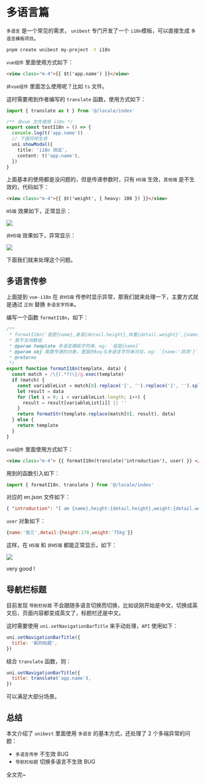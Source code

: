 # 多语言篇

`多语言` 是一个常见的需求， `unibest` 专门开发了一个 `i18n`模板，可以直接生成 `多语言模板项目`。

```sh
pnpm create unibest my-project -t i18n
```

`vue组件` 里面使用方式如下：

```html
<view class="m-4">{{ $t('app.name') }}</view>
```

`非vue组件` 里面怎么使用呢？比如 `ts` 文件。

这时需要用到作者编写的 `translate` 函数，使用方式如下：

```ts
import { translate as t } from '@/locale/index'

/** 非vue 文件使用 i18n */
export const testI18n = () => {
  console.log(t('app.name'))
  // 下面同样生效
  uni.showModal({
    title: 'i18n 测试',
    content: t('app.name'),
  })
}
```

上面基本的使用都是没问题的，但是传递参数时，只有 `H5端` 生效，`其他端` 是不生效的，代码如下：

```html
<view class="m-4">{{ $t('weight', { heavy: 100 }) }}</view>
```

`H5端` 效果如下，正常显示：

![](https://files.mdnice.com/user/23743/6dc26381-ea82-4e72-b20e-fbc91b3dbcfd.png)

`非H5端` 效果如下，异常显示：

![](https://files.mdnice.com/user/23743/8a687329-8b34-4bae-8d67-a157e863cacf.png)

下面我们就来处理这个问题。

## 多语言传参

上面提到 `vue-i18n` 在 `非H5端` 传参时显示异常，那我们就来处理一下，主要方式就是通过 `正则` 替换 `多语言字符串`。

编写一个函数 `formatI18n`，如下：

```ts
/**
 * formatI18n('我是{name},身高{detail.height},体重{detail.weight}',{name:'张三',detail:{height:178,weight:'75kg'}})
 * 暂不支持数组
 * @param template 多语言模板字符串，eg: `我是{name}`
 * @param obj 需要传递的对象，里面的key与多语言字符串对应，eg: `{name:'菲鸽'}`
 * @returns
 */
export function formatI18n(template, data) {
  const match = /\{(.*?)\}/g.exec(template)
  if (match) {
    const variableList = match[0].replace('{', '').replace('}', '').split('.')
    let result = data
    for (let i = 0; i < variableList.length; i++) {
      result = result[variableList[i]] || ''
    }
    return formatStr(template.replace(match[0], result), data)
  } else {
    return template
  }
}
```

`vue组件` 里面使用方式如下：

```html
<view class="m-4"> {{ formatI18n(translate('introduction'), user) }} </view>
```

用到的函数引入如下：

```js
import { formatI18n, translate } from '@/locale/index'
```

对应的 en.json 文件如下：

```json
{ "introduction": "I am {name},height:{detail.height},weight:{detail.weight}" }
```

`user` 对象如下：

```js
{name:'张三',detail:{height:178,weight:'75kg'}}
```

这样，在 `H5端` 和 `非H5端` 都能正常显示，如下：

![](https://files.mdnice.com/user/23743/e2990524-5deb-4377-8908-1cb34bae55fd.png)

very good !

## 导航栏标题

目前发现 `导航栏标题` 不会跟随多语言切换而切换，比如说刚开始是中文，切换成英文后，页面内容都变成英文了，标题栏还是中文。

这时需要使用 `uni.setNavigationBarTitle` 来手动处理，`API` 使用如下：

```js
uni.setNavigationBarTitle({
  title: '新的标题',
})
```

结合 `translate` 函数，则：

```js
uni.setNavigationBarTitle({
  title: translate('app.name'),
})
```

可以满足大部分场景。

## 总结

本文介绍了 `unibest` 里面使用 `多语言` 的基本方式，还处理了 2 个多端异常的问题：

- `多语言传参` 不生效 BUG
- `导航栏标题` 切换多语言不生效 BUG

全文完~
